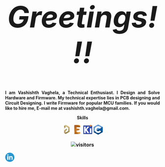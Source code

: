 <h1 style="font-size:10vw" align="center"><I><b>Greetings!!!</b></I></h1>
<P align="justify">
<b>I am Vashishth Vaghela, a Technical Enthusiast. I Design and Solve Hardware and Firmware. My technical expertise lies in PCB designing and Circuit Designing. I write Firmware for popular MCU families. If you would like to hire me, E-mail me at vashishth.vaghela@gmail.com.</b></P>

<P align="center"><b>Skills</b></P>
<div align="center">
<img align="center" alt="altium" width="30px" src="https://github.com/Vashishth-V/STASH/blob/main/altium-designer.png"/>
<img align="center" alt="Eagle" width="30px" src="https://github.com/Vashishth-V/STASH/blob/main/Autodesk-Eagle.png"/>
<img align="center" alt="KiCAD" width="30px" src="https://github.com/Vashishth-V/STASH/blob/main/KiCAD.png"/>
<img align="center" alt="C" width="30px" src="https://github.com/Vashishth-V/STASH/blob/main/1200px-C_Programming_Language.svg.png"/>
</div>


<h3 align="center">
  
![visitors](https://visitor-badge.glitch.me/badge?page_id=Vashishth-V.visitor-badge)

</h3>

<a href="https://in.linkedin.com/in/vashishth-vaghela-280247188" target="_blank"><img alt="LinkedIn" width="30px" src="https://github.com/Vashishth-V/STASH/blob/main/linkedIn_PNG38.png" /></a>
